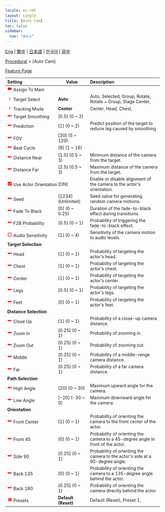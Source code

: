 ```yaml
---
locale: en-rUS
layout: single
title: [Auto Cam]
toc: false
sidebar:
  nav: "docs"
---
```

[Eng](/dancexr/menu/2025.4/motion/auto_cam) | [繁中](/tw/dancexr/menu/2025.4/motion/auto_cam) | [日本語](/jp/dancexr/menu/2025.4/motion/auto_cam) | [한국어](/kr/dancexr/menu/2025.4/motion/auto_cam) | [简中](/zh/dancexr/menu/2025.4/motion/auto_cam)

[Procedural](../menu#Procedural) > [Auto Cam]



[Feature Page](/dancexr/features/auto_cam)

| Setting | Value | Description |
| :--- | --- | :--- |
|<nobr><img src="/images/icon/ic_videocam.png" alt="videocam icon"/> Assign To Main</nobr>|| 
|<nobr><img src="/images/icon/ic_chevron.png" alt="chevron icon"/> Target Select</nobr>| **Auto** | Auto, Selected, Group, Rotate, Rotate + Group, Stage Center,  |
|<nobr><img src="/images/icon/ic_chevron.png" alt="chevron icon"/> Tracking Mode</nobr>| **Center** | Center, Head, Chest,  |
|<nobr><img src="/images/icon/ic_slider.png" alt="slider icon"/> Target Smoothing</nobr>| [0.5] (0 ~ 2) | 
|<nobr><img src="/images/icon/ic_slider.png" alt="slider icon"/> Prediction</nobr>| [1] (0 ~ 2) | Predict position of the target to reduce lag caused by smoothing
|<nobr><img src="/images/icon/ic_slider.png" alt="slider icon"/> FOV</nobr>| [30] (5 ~ 120) | 
|<nobr><img src="/images/icon/ic_slider.png" alt="slider icon"/> Beat Cycle</nobr>| [8] (1 ~ 16) | 
|<nobr><img src="/images/icon/ic_slider.png" alt="slider icon"/> Distance Near</nobr>| [1.5] (0.5 ~ 3) | Minimum distance of the camera from the target.
|<nobr><img src="/images/icon/ic_slider.png" alt="slider icon"/> Distance Far</nobr>| [2.5] (0.5 ~ 3) | Maximum distance of the camera from the target.
|<nobr><img src="/images/icon/ic_check_on.png" alt="check on icon"/> Use Actor Orientation</nobr>| [ON] | Enable or disable alignment of the camera to the actor's orientation.
|<nobr><img src="/images/icon/ic_slider.png" alt="slider icon"/> Seed</nobr>| [1234] (Unlimited) | Seed value for generating random camera motions.
|<nobr><img src="/images/icon/ic_slider.png" alt="slider icon"/> Fade To Black</nobr>| [0] (0 ~ 0.25) | Duration of the fade-to-black effect during transitions.
|<nobr><img src="/images/icon/ic_slider.png" alt="slider icon"/> F2B Probability</nobr>| [0.5] (0 ~ 1) | Probability of triggering the fade-to-black effect.
|<nobr><img src="/images/icon/ic_check_off.png" alt="check off icon"/> Audio Sensitivity</nobr>| [1] (0 ~ 4) | Sensitivity of the camera motion to audio levels.
|<nobr> <b>Target Selection</b></nobr>|| 
|<nobr><img src="/images/icon/ic_slider.png" alt="slider icon"/> Head</nobr>| [1] (0 ~ 1) | Probability of targeting the actor's head.
|<nobr><img src="/images/icon/ic_slider.png" alt="slider icon"/> Chest</nobr>| [1] (0 ~ 1) | Probability of targeting the actor's chest.
|<nobr><img src="/images/icon/ic_slider.png" alt="slider icon"/> Center</nobr>| [1] (0 ~ 1) | Probability of targeting the actor's center.
|<nobr><img src="/images/icon/ic_slider.png" alt="slider icon"/> Legs</nobr>| [0.5] (0 ~ 1) | Probability of targeting the actor's legs.
|<nobr><img src="/images/icon/ic_slider.png" alt="slider icon"/> Feet</nobr>| [0] (0 ~ 1) | Probability of targeting the actor's feet.
|<nobr> <b>Distance Selection</b></nobr>|| 
|<nobr><img src="/images/icon/ic_slider.png" alt="slider icon"/> Close Up</nobr>| [1] (0 ~ 1) | Probability of a close-up camera distance.
|<nobr><img src="/images/icon/ic_slider.png" alt="slider icon"/> Zoom In</nobr>| [0.25] (0 ~ 1) | Probability of zooming in.
|<nobr><img src="/images/icon/ic_slider.png" alt="slider icon"/> Zoom Out</nobr>| [0.25] (0 ~ 1) | Probability of zooming out.
|<nobr><img src="/images/icon/ic_slider.png" alt="slider icon"/> Middle</nobr>| [0.25] (0 ~ 1) | Probability of a middle-range camera distance.
|<nobr><img src="/images/icon/ic_slider.png" alt="slider icon"/> Far</nobr>| [0.25] (0 ~ 1) | Probability of a far camera distance.
|<nobr> <b>Path Selection</b></nobr>|| 
|<nobr><img src="/images/icon/ic_slider.png" alt="slider icon"/> High Angle</nobr>| [20] (0 ~ 30) | Maximum upward angle for the camera.
|<nobr><img src="/images/icon/ic_slider.png" alt="slider icon"/> Low Angle</nobr>| [-20] (-30 ~ 0) | Maximum downward angle for the camera.
|<nobr> <b>Orientation</b></nobr>|| 
|<nobr><img src="/images/icon/ic_slider.png" alt="slider icon"/> Front Center</nobr>| [1] (0 ~ 1) | Probability of orienting the camera to the front center of the actor.
|<nobr><img src="/images/icon/ic_slider.png" alt="slider icon"/> Front 45</nobr>| [0] (0 ~ 1) | Probability of orienting the camera to a 45-degree angle in front of the actor.
|<nobr><img src="/images/icon/ic_slider.png" alt="slider icon"/> Side 90</nobr>| [0.25] (0 ~ 1) | Probability of orienting the camera to the actor's side at a 90-degree angle.
|<nobr><img src="/images/icon/ic_slider.png" alt="slider icon"/> Back 135</nobr>| [0] (0 ~ 1) | Probability of orienting the camera to a 135-degree angle behind the actor.
|<nobr><img src="/images/icon/ic_slider.png" alt="slider icon"/> Back 180</nobr>| [0.25] (0 ~ 1) | Probability of orienting the camera directly behind the actor.
|<nobr><img src="/images/icon/ic_list.png" alt="list icon"/> Presets</nobr>| **Default (Reset)** | Default (Reset), Preset 1,  |
